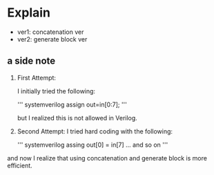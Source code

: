 # Explain
- ver1: concatenation ver
- ver2: generate block ver

## a side note
1. First Attempt:

    I initially tried the following:
    
    ''' systemverilog
    assign out=in[0:7];
    '''
    
    but I realized this is not allowed in Verilog.
    
2. Second Attempt:
    I tried hard coding with the following:
   
    ''' systemverilog
    assing out[0] = in[7] ...
    and so on
    '''

and now I realize that using concatenation and generate block is more efficient.
